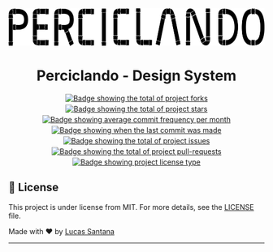 <div align="center">
  <img src=".github/images/logo.png" alt="Logo" height="74">
  <h1>Perciclando - Design System</h1>
</div>

<div style="display: flex; flex-wrap: wrap; gap: 0.25rem; justify-content: center;">
  <a href="https://github.com/Quinhas/perciclando-ui/fork" target="_blank">
    <img src="https://img.shields.io/github/forks/Quinhas/perciclando-ui?style=flat-square&" alt="Badge showing the total of project forks"/>
  </a>

  <a href="https://github.com/Quinhas/perciclando-ui/stargazers" target="_blank">
    <img src="https://img.shields.io/github/stars/Quinhas/perciclando-ui?style=flat-square&" alt="Badge showing the total of project stars"/>
  </a>

  <a href="https://github.com/Quinhas/perciclando-ui/commits/main" target="_blank">
    <img src="https://img.shields.io/github/commit-activity/m/Quinhas/perciclando-ui?style=flat-square&" alt="Badge showing average commit frequency per month"/>
  </a>

  <a href="https://github.com/Quinhas/perciclando-ui/commits/main" target="_blank">
    <img src="https://img.shields.io/github/last-commit/Quinhas/perciclando-ui?style=flat-square&" alt="Badge showing when the last commit was made"/>
  </a>

  <a href="https://github.com/Quinhas/perciclando-ui/issues" target="_blank">
    <img src="https://img.shields.io/github/issues/Quinhas/perciclando-ui?style=flat-square&" alt="Badge showing the total of project issues"/>
  </a>

  <a href="https://github.com/Quinhas/perciclando-ui/pulls" target="_blank">
    <img src="https://img.shields.io/github/issues-pr/Quinhas/perciclando-ui?style=flat-square&" alt="Badge showing the total of project pull-requests"/>
  </a>

  <a href="https://github.com/Quinhas/perciclando-ui/blob/main/LICENSE.md" target="_blank">
    <img alt="Badge showing project license type" src="https://img.shields.io/github/license/Quinhas/perciclando-ui?style=flat-square&color=f85149">
  </a>
</div>

## 📝 License

This project is under license from MIT. For more details, see the [LICENSE](LICENSE.md) file.

Made with ❤️ by <a href="https://github.com/Quinhas" target="_blank">Lucas Santana</a>

---
